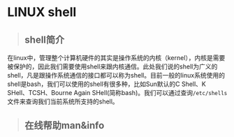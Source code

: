 # LINUX shell #
> ## shell简介 ##  

在linux中，管理整个计算机硬件的其实是操作系统的内核（kernel），内核是需要被保护的，因此我们需要使用shell来跟内核通信。此处我们说的shell为广义的shell，凡是跟操作系统通信的接口都可以称为shell。目前一般的linux系统使用的shell是bash，我们可以使用的shell有很多种，比如Sun默认的C Shell、K SHell、TCSH、Bourne Again SHell(简称bash)。我们可以通过查询`/etc/shells`文件来查询我们当前系统所支持的shell。

> ## 在线帮助man&info  ##  
